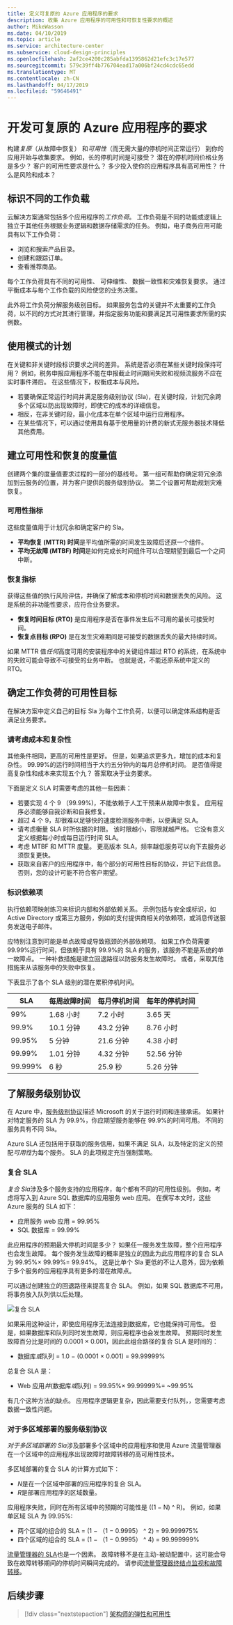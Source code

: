```yaml
---
title: 定义可复原的 Azure 应用程序的要求
description: 收集 Azure 应用程序的可用性和可恢复性要求的概述
author: MikeWasson
ms.date: 04/10/2019
ms.topic: article
ms.service: architecture-center
ms.subservice: cloud-design-principles
ms.openlocfilehash: 2af2ce4200c285abfda1395862d21efc3c17e577
ms.sourcegitcommit: 579c39ff4b776704ead17a006bf24cd4cdc65edd
ms.translationtype: MT
ms.contentlocale: zh-CN
ms.lasthandoff: 04/17/2019
ms.locfileid: "59646491"
---
```

# <a name="developing-requirements-for-resilient-azure-applications"></a>开发可复原的 Azure 应用程序的要求

构建*复原*（从故障中恢复） 和*可用性*（而无需大量的停机时间正常运行） 到你的应用开始与收集要求。 例如，长的停机时间是可接受？ 潜在的停机时间价格业务是多少？ 客户的可用性要求是什么？ 多少投入使你的应用程序具有高可用性？ 什么是风险和成本？

## <a name="identify-distinct-workloads"></a>标识不同的工作负载

云解决方案通常包括多个应用程序的*工作负荷*。 工作负荷是不同的功能或逻辑上独立于其他任务根据业务逻辑和数据存储需求的任务。 例如，电子商务应用可能具有以下工作负荷：

- 浏览和搜索产品目录。
- 创建和跟踪订单。
- 查看推荐商品。

每个工作负荷具有不同的可用性、 可伸缩性、 数据一致性和灾难恢复要求。 通过平衡成本与每个工作负载的风险使您的业务决策。

此外将工作负荷分解服务级别目标。 如果服务包含的关键并不太重要的工作负荷，以不同的方式对其进行管理，并指定服务功能和要满足其可用性要求所需的实例数。

## <a name="plan-for-usage-patterns"></a>使用模式的计划

在关键和非关键时段标识要求之间的差异。 系统是否必须在某些关键时段保持可用？ 例如，税务申报应用程序不能在申报截止时间期间失败和视频流服务不应在实时事件滞后。 在这些情况下，权衡成本与风险。

- 若要确保正常运行时间并满足服务级别协议 (Sla)，在关键时段，计划冗余跨多个区域以防出现故障时，即使它的成本的详细信息。
- 相反，在非关键时段，最小化成本在单个区域中运行应用程序。
- 在某些情况下，可以通过使用具有基于使用量的计费的新式无服务器技术降低其他费用。

## <a name="establish-availability-and-recovery-metrics"></a>建立可用性和恢复的度量值

创建两个集的度量值要求过程的一部分的基线号。 第一组可帮助你确定将冗余添加到云服务的位置，并为客户提供的服务级别协议。 第二个设置可帮助规划灾难恢复。

### <a name="availability-metrics"></a>可用性指标

这些度量值用于计划冗余和确定客户的 Sla。

- **平均恢复 (MTTR) 时间**是平均值所需的时间发生故障后还原一个组件。
- **平均无故障 (MTBF) 时间**是如何完成长时间组件可以合理期望到最后一个之间中断。

### <a name="recovery-metrics"></a>恢复指标

获得这些值的执行风险评估，并确保了解成本和停机时间和数据丢失的风险。 这是系统的非功能性要求，应符合业务要求。

- **恢复时间目标 (RTO)** 是应用程序是否在事件发生后不可用的最长可接受时间。
- **恢复点目标 (RPO)** 是在发生灾难期间是可接受的数据丢失的最大持续时间。

如果 MTTR 值*任何*高度可用的安装程序中的关键组件超过 RTO 的系统，在系统中的失败可能会导致不可接受的业务中断。 也就是说，不能还原系统中定义的 RTO。

## <a name="determine-workload-availability-targets"></a>确定工作负荷的可用性目标

在解决方案中定义自己的目标 Sla 为每个工作负荷，以便可以确定体系结构是否满足业务要求。

### <a name="consider-cost-and-complexity"></a>请考虑成本和复杂性

其他条件相同，更高的可用性是更好。 但是，如果追求更多九，增加的成本和复杂性。 99.99%的运行时间相当于大约五分钟内的每月总停机时间。 是否值得提高复杂性和成本来实现五个九？ 答案取决于业务要求。

下面是定义 SLA 时需要考虑的其他一些因素：

- 若要实现 4 个 9 （99.99%)，不能依赖于人工干预来从故障中恢复。 应用程序必须能够自我诊断和自我修复。
- 超过 4 个 9，却很难以足够快的速度检测服务中断，以便满足 SLA。
- 请考虑衡量 SLA 时所依据的时限。 该时限越小，容限就越严格。 它没有意义定义根据每小时或每日运行时间 SLA。
- 考虑 MTBF 和 MTTR 度量。 更高版本 SLA，频率越低服务可以向下去服务必须恢复更快。
- 获取来自客户的应用程序中，每个部分的可用性目标的协议，并记下此信息。 否则，您的设计可能不符合客户期望。

### <a name="identify-dependencies"></a>标识依赖项

执行依赖项映射练习来标识内部和外部依赖关系。 示例包括与安全或标识，如 Active Directory 或第三方服务，例如的支付提供商相关的依赖项，或消息传送服务发送电子邮件。

应特别注意到可能是单点故障或导致瓶颈的外部依赖项。 如果工作负荷需要 99.99%运行时间，但依赖于具有 99.9%的 SLA 的服务，该服务不能是系统的单一故障点。 一种补救措施是建立回退路径以防服务发生故障时。 或者，采取其他措施来从该服务中的失败中恢复。

下表显示了各个 SLA 级别的潜在累积停机时间。

| **SLA** | **每周故障时间** | **每月停机时间** | **每年的停机时间** |
|---------|-----------------------|------------------------|-----------------------|
| 99%     | 1.68 小时            | 7.2 小时              | 3.65 天             |
| 99.9%   | 10.1 分钟          | 43.2 分钟           | 8.76 小时            |
| 99.95%  | 5 分钟             | 21.6 分钟           | 4.38 小时            |
| 99.99%  | 1.01 分钟          | 4.32 分钟           | 52.56 分钟         |
| 99.999% | 6 秒             | 25.9 秒           | 5.26 分钟          |

## <a name="understand-service-level-agreements"></a>了解服务级别协议

在 Azure 中，[服务级别协议](https://azure.microsoft.com/en-us/support/legal/sla/)描述 Microsoft 的关于运行时间和连接承诺。 如果针对特定服务的 SLA 为 99.9%，你应期望服务能够在 99.9%的时间可用。 不同的服务具有不同 Sla。

Azure SLA 还包括用于获取的服务信用，如果不满足 SLA，以及特定的定义的预配*可用性*为每个服务。 SLA 的此项规定充当强制策略。

### <a name="composite-slas"></a>复合 SLA

*复合 Sla*涉及多个服务支持的应用程序，每个都有不同的可用性级别。 例如，考虑将写入到 Azure SQL 数据库的应用服务 web 应用。 在撰写本文时，这些 Azure 服务的 SLA 如下：

- 应用服务 web 应用 = 99.95%
- SQL 数据库 = 99.99%

此应用程序的预期最大停机时间是多少？ 如果任一服务发生故障，整个应用程序也会发生故障。 每个服务发生故障的概率是独立的因此为此应用程序的复合 SLA 为 99.95%× 99.99%= 99.94%。 这是比单个 Sla 更低的不让人意外，因为依赖于多个服务的应用程序具有更多的潜在故障点。

可以通过创建独立的回退路径来提高复合 SLA。 例如，如果 SQL 数据库不可用，将事务放入队列供以后处理。

![复合 SLA](_images/composite-sla.png)

如果采用这种设计，即使应用程序无法连接到数据库，它也能保持可用性。 但是，如果数据库和队列同时发生故障，则应用程序也会发生故障。 预期同时发生故障百分比是时间的 0.0001 × 0.001，因此此组合路径的复合 SLA 是时间的：

- 数据库*或*队列 = 1.0 − (0.0001 × 0.001) = 99.99999%

总复合 SLA 是：

- Web 应用*并*(数据库*或*队列) = 99.95%× 99.99999%= \~99.95%

有几个这种方法的缺点。 应用程序逻辑更复杂，因此需要支付队列，，您需要考虑数据一致性问题。

### <a name="slas-for-multiregion-deployments"></a>对于多区域部署的服务级别协议

*对于多区域部署的 Sla*涉及部署多个区域中的应用程序和使用 Azure 流量管理器在一个区域中的应用程序出现故障时故障转移的高可用性技术。

多区域部署的复合 SLA 的计算方式如下：

- *N*是在一个区域中部署的应用程序的复合 SLA。
- *R*是部署应用程序的区域数量。

应用程序失败，同时在所有区域中的预期的可能性是 ((1 − N) \^ R)。 例如，如果单区域 SLA 为 99.95%:

- 两个区域的组合的 SLA = (1 − （1 − 0.9995） \^ 2) = 99.999975%
- 四个区域的组合的 SLA = (1 − （1 − 0.9995） \^ 4) = 99.999999%

[流量管理器的 SLA](https://azure.microsoft.com/en-us/support/legal/sla/traffic-manager/v1_0/)也是一个因素。 故障转移不是在主动-被动配置中，这可能会导致在故障转移期间的停机时间瞬间完成的。 请参阅[流量管理器终结点监视和故障转移](/azure/traffic-manager/traffic-manager-monitoring)。

## <a name="next-steps"></a>后续步骤

> [!div class="nextstepaction"]
> [架构师的弹性和可用性](./architect.md)

